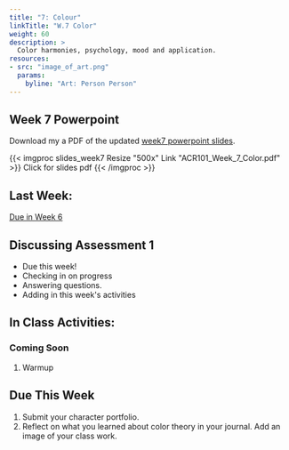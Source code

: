 ```yaml
---
title: "7: Colour"
linkTitle: "W.7 Color"
weight: 60
description: >
  Color harmonies, psychology, mood and application.
resources:
- src: "image_of_art.png"
  params:
    byline: "Art: Person Person"
---
```


## Week 7 Powerpoint

Download my a PDF of the updated [week7 powerpoint slides](ACR101_Week_7_Color.pdf).

{{< imgproc slides_week7 Resize "500x" Link "ACR101_Week_7_Color.pdf" >}}
Click for slides pdf
{{< /imgproc >}}

## Last Week:

[Due in Week 6](../week6/#due-this-week)

## Discussing Assessment 1

* Due this week!
* Checking in on progress
* Answering questions.
* Adding in this week's activities

## In Class Activities:

### Coming Soon

1. Warmup

## Due This Week

1. Submit your character portfolio.
2. Reflect on what you learned about color theory in your journal. Add an image of your class work.

